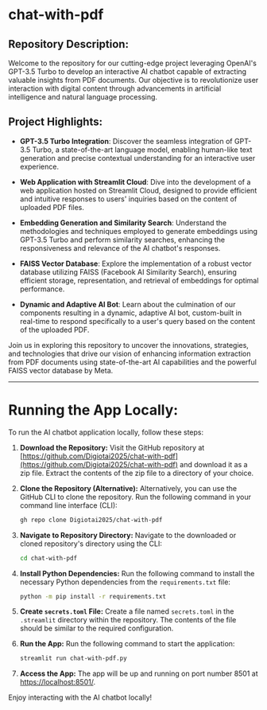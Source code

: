 # chat-with-pdf

## Repository Description:

Welcome to the repository for our cutting-edge project leveraging OpenAI's GPT-3.5 Turbo to develop an interactive AI chatbot capable of extracting valuable insights from PDF documents. Our objective is to revolutionize user interaction with digital content through advancements in artificial intelligence and natural language processing.

## Project Highlights:

- **GPT-3.5 Turbo Integration**: Discover the seamless integration of GPT-3.5 Turbo, a state-of-the-art language model, enabling human-like text generation and precise contextual understanding for an interactive user experience.

- **Web Application with Streamlit Cloud**: Dive into the development of a web application hosted on Streamlit Cloud, designed to provide efficient and intuitive responses to users' inquiries based on the content of uploaded PDF files.

- **Embedding Generation and Similarity Search**: Understand the methodologies and techniques employed to generate embeddings using GPT-3.5 Turbo and perform similarity searches, enhancing the responsiveness and relevance of the AI chatbot's responses.

- **FAISS Vector Database**: Explore the implementation of a robust vector database utilizing FAISS (Facebook AI Similarity Search), ensuring efficient storage, representation, and retrieval of embeddings for optimal performance.

- **Dynamic and Adaptive AI Bot**: Learn about the culmination of our components resulting in a dynamic, adaptive AI bot, custom-built in real-time to respond specifically to a user's query based on the content of the uploaded PDF.



Join us in exploring this repository to uncover the innovations, strategies, and technologies that drive our vision of enhancing information extraction from PDF documents using state-of-the-art AI capabilities and the powerful FAISS vector database by Meta.

---
# Running the App Locally:

To run the AI chatbot application locally, follow these steps:

1. **Download the Repository:**
   Visit the GitHub repository at [https://github.com/Digiotai2025/chat-with-pdf](https://github.com/Digiotai2025/chat-with-pdf) and download it as a zip file. Extract the contents of the zip file to a directory of your choice.

2. **Clone the Repository (Alternative):**
   Alternatively, you can use the GitHub CLI to clone the repository. Run the following command in your command line interface (CLI):
   ```sh
   gh repo clone Digiotai2025/chat-with-pdf
   ```

3. **Navigate to Repository Directory:**
   Navigate to the downloaded or cloned repository's directory using the CLI:
   ```sh
   cd chat-with-pdf
   ```

4. **Install Python Dependencies:**
   Run the following command to install the necessary Python dependencies from the `requirements.txt` file:
   ```sh
   python -m pip install -r requirements.txt
   ```

5. **Create `secrets.toml` File:**
   Create a file named `secrets.toml` in the `.streamlit` directory within the repository. The contents of the file should be similar to the required configuration.

6. **Run the App:**
   Run the following command to start the application:
   ```sh
   streamlit run chat-with-pdf.py
   ```

7. **Access the App:**
   The app will be up and running on port number 8501 at [https://localhost:8501/](https://localhost:8501/).

Enjoy interacting with the AI chatbot locally!
